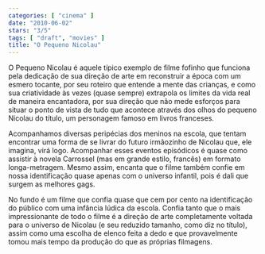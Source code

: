 ```yaml
---
categories: [ "cinema" ]
date: "2010-06-02"
stars: "3/5"
tags: [ "draft", "movies" ]
title: "O Pequeno Nicolau"
---
```

O Pequeno Nicolau é aquele típico exemplo de filme fofinho que funciona
pela dedicação de sua direção de arte em reconstruir a época com um
esmero tocante, por seu roteiro que entende a mente das crianças, e como
sua criatividade às vezes (quase sempre) extrapola os limites da vida
real de maneira encantadora, por sua direção que não mede esforços
para situar o ponto de vista de tudo que acontece através dos olhos do
pequeno Nicolau do título, um personagem famoso em livros franceses.

Acompanhamos diversas peripécias dos meninos na escola, que tentam
encontrar uma forma de se livrar do futuro irmãozinho de Nicolau que,
ele imagina, virá logo. Acompanhar esses eventos episódicos é quase
como assistir à novela Carrossel (mas em grande estilo, francês)
em formato longa-metragem. Mesmo assim, encanta que o filme também
confie em nossa identificação quase apenas com o universo infantil,
pois é dali que surgem as melhores gags.

No fundo é um filme que confia quase que cem por cento na identificação
do público com uma infância lúdica da escola. Confia tanto que o mais
impressionante de todo o filme é a direção de arte completamente
voltada para o universo de Nicolau (e seu reduzido tamanho, como
diz no título), assim como uma escolha de elenco feita a dedo e
que provavelmente tomou mais tempo da produção do que as próprias
filmagens.
